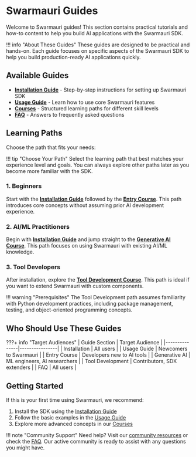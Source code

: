 # Swarmauri Guides

Welcome to Swarmauri guides! This section contains practical tutorials and how-to content to help you build AI applications with the Swarmauri SDK.

!!! info "About These Guides"
    These guides are designed to be practical and hands-on. Each guide focuses on specific aspects of the Swarmauri SDK to help you build production-ready AI applications quickly.

## Available Guides

- **[Installation Guide](installation.md)** - Step-by-step instructions for setting up Swarmauri SDK
- **[Usage Guide](usage.md)** - Learn how to use core Swarmauri features
- **[Courses](course/1.md)** - Structured learning paths for different skill levels
- **[FAQ](faq.md)** - Answers to frequently asked questions

## Learning Paths

Choose the path that fits your needs:

!!! tip "Choose Your Path"
    Select the learning path that best matches your experience level and goals. You can always explore other paths later as you become more familiar with the SDK.

### 1. Beginners

Start with the **[Installation Guide](installation.md)** followed by the **[Entry Course](course/1.md)**. This path introduces core concepts without assuming prior AI development experience.

### 2. AI/ML Practitioners

Begin with **[Installation Guide](installation.md)** and jump straight to the **[Generative AI Course](course/2.md)**. This path focuses on using Swarmauri with existing AI/ML knowledge.

### 3. Tool Developers

After installation, explore the **[Tool Development Course](course/3.md)**. This path is ideal if you want to extend Swarmauri with custom components.

!!! warning "Prerequisites"
    The Tool Development path assumes familiarity with Python development practices, including package management, testing, and object-oriented programming concepts.

## Who Should Use These Guides

???+ info "Target Audiences"
    | Guide Section | Target Audience |
    |---------------|----------------|
    | Installation | All users |
    | Usage Guide | Newcomers to Swarmauri |
    | Entry Course | Developers new to AI tools |
    | Generative AI | ML engineers, AI researchers |
    | Tool Development | Contributors, SDK extenders |
    | FAQ | All users |

## Getting Started

If this is your first time using Swarmauri, we recommend:

1. Install the SDK using the [Installation Guide](installation.md)
2. Follow the basic examples in the [Usage Guide](usage.md)
3. Explore more advanced concepts in our [Courses](course/1.md)

!!! note "Community Support"
    Need help? Visit our [community resources](../home/help.md) or check the [FAQ](faq.md). Our active community is ready to assist with any questions you might have.
